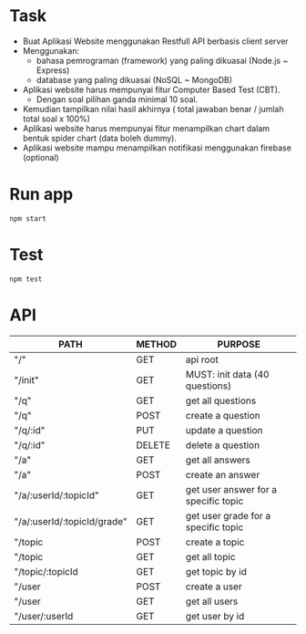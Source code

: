 # Task

- ⁠Buat Aplikasi Website menggunakan Restfull API berbasis client server
- Menggunakan:
  - bahasa pemrograman (framework) yang paling dikuasai (Node.js ~ Express)
  - database yang paling dikuasai (NoSQL ~ MongoDB)
- ⁠Aplikasi website harus mempunyai fitur Computer Based Test (CBT).
  - Dengan soal pilihan ganda minimal 10 soal.
- Kemudian tampilkan nilai hasil akhirnya ( total jawaban benar / jumlah total soal x 100%)
- ⁠Aplikasi website harus mempunyai fitur menampilkan chart dalam bentuk spider chart (data boleh dummy).
- ⁠Aplikasi website mampu menampilkan notifikasi menggunakan firebase (optional)

# Run app

```
npm start
```

# Test

```
npm test
```

# API

| PATH                        | METHOD | PURPOSE                              |
| --------------------------- | ------ | ------------------------------------ |
| "/"                         | GET    | api root                             |
| "/init"                     | GET    | MUST: init data (40 questions)       |
| "/q"                        | GET    | get all questions                    |
| "/q"                        | POST   | create a question                    |
| "/q/:id"                    | PUT    | update a question                    |
| "/q/:id"                    | DELETE | delete a question                    |
| "/a"                        | GET    | get all answers                      |
| "/a"                        | POST   | create an answer                     |
| "/a/:userId/:topicId"       | GET    | get user answer for a specific topic |
| "/a/:userId/:topicId/grade" | GET    | get user grade for a specific topic  |
| "/topic                     | POST   | create a topic                       |
| "/topic                     | GET    | get all topic                        |
| "/topic/:topicId            | GET    | get topic by id                      |
| "/user                      | POST   | create a user                        |
| "/user                      | GET    | get all users                        |
| "/user/:userId              | GET    | get user by id                       |
